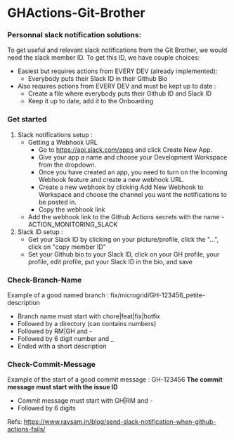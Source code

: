 # GHActions-Git-Brother



### Personnal slack notification solutions:
To get useful and relevant slack notifications from the Git Brother, we would need the slack member ID.
To get this ID, we have couple choices:
- Easiest but requires actions from EVERY DEV (already implemented):
    - Everybody puts their Slack ID in their Github Bio
- Also requires actions from EVERY DEV and must be kept up to date :
    - Create a file where everybody puts their Github ID and Slack ID
    - Keep it up to date, add it to the Onboarding



### Get started
1. Slack notifications setup :
    - Getting a Webhook URL
        - Go to https://api.slack.com/apps and click Create New App.
        - Give your app a name and choose your Development Workspace from the dropdown.
        - Once you have created an app, you need to turn on the Incoming Webhook feature and create a new webhook URL.
        - Create a new webhook by clicking Add New Webhook to Workspace and choose the channel you want the notifications to be posted in.
        - Copy the webhook link
    - Add the webhook link to the Github Actions secrets with the name - ACTION_MONITORING_SLACK
2. Slack ID setup :
    - Get your Slack ID by clicking on your picture/profile, click the "...", click on "copy member ID"
    - Set your Github bio to your Slack ID, click on your GH profile, your profile, edit profile, put your Slack ID in the bio, and save






### Check-Branch-Name
Example of a good named branch : fix/microgrid/GH-123456_petite-description

- Branch name must start with chore|feat|fix|hotfix
- Followed by a directory (can contains numbers)
- Followed by RM|GH and -
- Followed by 6 digit number and _
- Ended with a short description

### Check-Commit-Message
Example of the start of a good commit message : GH-123456
**The commit message must start with the issue ID**

- Commit message must start with GH|RM and -
- Followed by 6 digits

Refs:
https://www.ravsam.in/blog/send-slack-notification-when-github-actions-fails/